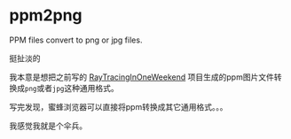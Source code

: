 # ppm2png

PPM files convert to png or jpg files.

挺扯淡的

我本意是想把之前写的 [RayTracingInOneWeekend](https://github.com/zhangyu0310/RayTracingInOneWeekend) 项目生成的ppm图片文件转换成`png`或者`jpg`这种通用格式。

写完发现，蜜蜂浏览器可以直接将ppm转换成其它通用格式。。。

我感觉我就是个伞兵。